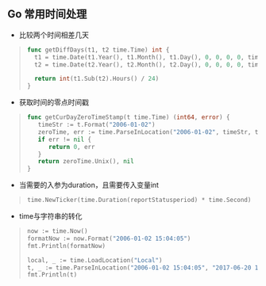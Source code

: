 ## Go 常用时间处理





- 比较两个时间相差几天

> ```go
> func getDiffDays(t1, t2 time.Time) int {
> 	t1 = time.Date(t1.Year(), t1.Month(), t1.Day(), 0, 0, 0, 0, time.Local)
> 	t2 = time.Date(t2.Year(), t2.Month(), t2.Day(), 0, 0, 0, 0, time.Local)
> 
> 	return int(t1.Sub(t2).Hours() / 24)
> }
> ```



- 获取时间的零点时间戳

> ```Go
> func getCurDayZeroTimeStamp(t time.Time) (int64, error) {
>    timeStr := t.Format("2006-01-02")
>    zeroTime, err := time.ParseInLocation("2006-01-02", timeStr, time.Local)
>    if err != nil {
>       return 0, err
>    }
>    return zeroTime.Unix(), nil
> }
> ```


- 当需要的入参为duration，且需要传入变量int

> ```Go
> time.NewTicker(time.Duration(reportStatusperiod) * time.Second)
> 
> ```

- time与字符串的转化

> ```Go
> now := time.Now()
> formatNow := now.Format("2006-01-02 15:04:05")
> fmt.Println(formatNow)
> 
> local, _ := time.LoadLocation("Local")
> t, _ := time.ParseInLocation("2006-01-02 15:04:05", "2017-06-20 18:16:15", local)
> fmt.Println(t)
> ```




